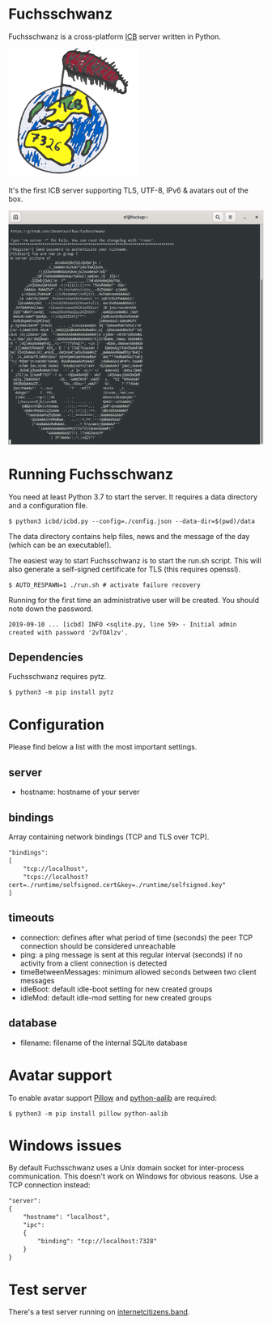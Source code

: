 # Fuchsschwanz

Fuchsschwanz is a cross-platform [ICB](http://www.icb.net/) server written in Python.

![alt text](media/logo.png "logo")

It's the first ICB server supporting TLS, UTF-8, IPv6 & avatars out of the box.

![alt text](media/screenshot.png "screenshot")

# Running Fuchsschwanz

You need at least Python 3.7 to start the server. It requires a data directory and
a configuration file.

	$ python3 icbd/icbd.py --config=./config.json --data-dir=$(pwd)/data

The data directory contains help files, news and the message of the day (which
can be an executable!).

The easiest way to start Fuchsschwanz is to start the run.sh script. This will also generate a
self-signed certificate for TLS (this requires openssl).

	$ AUTO_RESPAWN=1 ./run.sh # activate failure recovery

Running for the first time an administrative user will be created. You should
note down the password.

	2019-09-10 ... [icbd] INFO <sqlite.py, line 59> - Initial admin created with password '2vTOAlzv'.

## Dependencies

Fuchsschwanz requires pytz.

	$ python3 -m pip install pytz

# Configuration

Please find below a list with the most important settings.

## server

* hostname: hostname of your server

## bindings

Array containing network bindings (TCP and TLS over TCP).

	"bindings":
	[
		"tcp://localhost",
		"tcps://localhost?cert=./runtime/selfsigned.cert&key=./runtime/selfsigned.key"
	]

## timeouts

* connection: defines after what period of time (seconds) the peer TCP connection
  should be considered unreachable
* ping: a ping message is sent at this regular interval (seconds) if no
  activity from a client connection is detected
* timeBetweenMessages: minimum allowed seconds between two client messages
* idleBoot: default idle-boot setting for new created groups
* idleMod: default idle-mod setting for new created groups

## database

* filename: filename of the internal SQLite database

# Avatar support

To enable avatar support [Pillow](https://python-pillow.org/) and [python-aalib](http://jwilk.net/software/python-aalib/) are required:

	$ python3 -m pip install pillow python-aalib

# Windows issues

By default Fuchsschwanz uses a Unix domain socket for inter-process communication. This
doesn't work on Windows for obvious reasons. Use a TCP connection instead:

	"server":
	{
		"hostname": "localhost",
		"ipc":
		{
			"binding": "tcp://localhost:7328"
		}
	}

# Test server

There's a test server running on [internetcitizens.band](https://internetcitizens.band/).
